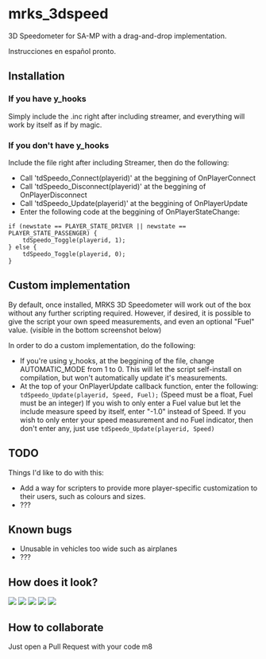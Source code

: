 # mrks_3dspeed
3D Speedometer for SA-MP with a drag-and-drop implementation.

Instrucciones en español pronto.

## Installation

### If you have y_hooks
Simply include the .inc right after including streamer, and everything will work by itself as if by magic.

### If you don't have y_hooks
Include the file right after including Streamer, then do the following:
- Call 'tdSpeedo_Connect(playerid)' at the beggining of OnPlayerConnect
- Call 'tdSpeedo_Disconnect(playerid)' at the beggining of OnPlayerDisconnect
- Call 'tdSpeedo_Update(playerid)' at the beggining of OnPlayerUpdate
- Enter the following code at the beggining of OnPlayerStateChange:
```
if (newstate == PLAYER_STATE_DRIVER || newstate == PLAYER_STATE_PASSENGER) {
	tdSpeedo_Toggle(playerid, 1);
} else {
	tdSpeedo_Toggle(playerid, 0);
}
 ```

## Custom implementation

By default, once installed, MRKS 3D Speedometer will work out of the box without any further scripting required. However, if desired, it is possible to give the script your own speed measurements, and even an optional "Fuel" value. (visible in the bottom screenshot below)

In order to do a custom implementation, do the following:

- If you're using y_hooks, at the beggining of the file, change AUTOMATIC_MODE from 1 to 0. This will let the script self-install on compilation, but won't automatically update it's measurements.
- At the top of your OnPlayerUpdate callback function, enter the following:
`tdSpeedo_Update(playerid, Speed, Fuel);`
(Speed must be a float, Fuel must be an integer)
If you wish to only enter a Fuel value but let the include measure speed by itself, enter "-1.0" instead of Speed.
If you wish to only enter your speed measurement and no Fuel indicator, then don't enter any, just use `tdSpeedo_Update(playerid, Speed)`

## TODO

Things I'd like to do with this:
- Add a way for scripters to provide more player-specific customization to their users, such as colours and sizes.
- ???

## Known bugs
- Unusable in vehicles too wide such as airplanes
- ???

## How does it look?

![](https://i.imgur.com/x7Ak5d5.png)
![](https://i.imgur.com/3Nu9jjv.png)
![](https://i.imgur.com/2mM29sd.png)
![](https://i.imgur.com/vhqG1Ky.png)
![](https://i.imgur.com/THGrFdv.png)

## How to collaborate
Just open a Pull Request with your code m8
